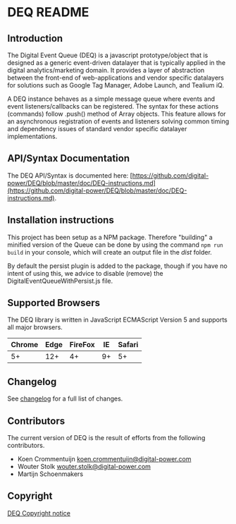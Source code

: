 # DEQ README #

## Introduction ##

The Digital Event Queue (DEQ) is a javascript prototype/object that is designed as a generic event-driven datalayer that
is typically applied in the digital analytics/marketing domain. It provides a layer of abstraction between the front-end
of web-applications and vendor specific datalayers for solutions such as Google Tag Manager, Adobe Launch, and Tealium iQ.

A DEQ instance behaves as a simple message queue where events and event listeners/callbacks can be registered. The syntax
for these actions (commands) follow .push() method of Array objects. This feature allows for an asynchronous registration
of events and listeners solving common timing and dependency issues of standard vendor specific datalayer implementations.

## API/Syntax Documentation ##

The DEQ API/Syntax is documented here: [https://github.com/digital-power/DEQ/blob/master/doc/DEQ-instructions.md](https://github.com/digital-power/DEQ/blob/master/doc/DEQ-instructions.md).

## Installation instructions

This project has been setup as a NPM package. Therefore "building" a minified version of the Queue can be done by using 
the command ``npm run build`` in your console, which will create an output file in the *dist* folder.

By default the persist plugin is added to the package, though if you have no intent of using this, we advice to disable
(remove) the DigitalEventQueueWithPersist.js file.

## Supported Browsers ##

The DEQ library is written in JavaScript ECMAScript Version 5 and supports all major browsers.

| Chrome  | Edge   | FireFox | IE      | Safari  |
| ------- | ------ | ------- | ------- | ------- |
| 5+      | 12+    | 4+      | 9+      | 5+      |

## Changelog ##

See [changelog](https://github.com/digital-power/DEQ/blob/master/changelog.md) for a full list of changes.

## Contributors ##

The current version of DEQ is the result of efforts from the following contributors.

* Koen Crommentuijn <koen.crommentuijn@digital-power.com>
* Wouter Stolk <wouter.stolk@digital-power.com>
* Martijn Schoenmakers

## Copyright ##

[DEQ Copyright notice](https://github.com/digital-power/DEQ/blob/master/doc/DEQ-copyright-notice.md)
